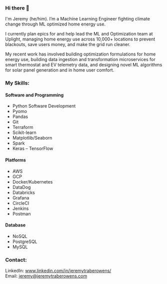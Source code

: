 ### Hi there 👋
I'm Jeremy (he/him). I’m a Machine Learning Engineer fighting climate change through ML optimized home energy use. 

I currently plan epics for and help lead the ML and Optimization team at Uplight, managing home energy use across 10,000+ locations to prevent blackouts, save users money, and make the grid run cleaner. 

My recent work has involved building optimization formulations for home energy use, building data ingestion and transformation microservices for smart thermostat and EV telemetry data, and designing novel ML algorithms for solar panel generation and in home user comfort.


### My Skills:

#### Software and Programming
* Python Software Development
* Pyomo
* Pandas
* Git
* Terraform
* Scikit-learn
* Matplotlib/Seaborn
* Spark
* Keras – TensorFlow

#### Platforms
* AWS
* GCP
* Docker/Kubernetes
* DataDog
* Databricks
* Grafana
* CircleCI
* Jenkins
* Postman

#### Database
* NoSQL
* PostgreSQL
* MySQL


### Contact:
LinkedIn: www.linkedin.com/in/jeremytraberowens/  
Email: jeremy@jeremytraberowens.com  


<!--
**zapatos24/zapatos24** is a ✨ _special_ ✨ repository because its `README.md` (this file) appears on your GitHub profile.

Here are some ideas to get you started:

- 🔭 I’m currently working on ...
- 🌱 I’m currently learning ...
- 👯 I’m looking to collaborate on ...
- 🤔 I’m looking for help with ...
- 💬 Ask me about ...
- 📫 How to reach me: ...
- 😄 Pronouns: ...
- ⚡ Fun fact: ...
-->
